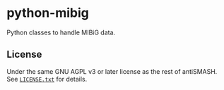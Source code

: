 python-mibig
============

Python classes to handle MIBiG data.


License
-------

Under the same GNU AGPL v3 or later license as the rest of antiSMASH.
See [`LICENSE.txt`](LICENSE.txt) for details.

